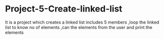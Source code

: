 # Project-5-Create-linked-list
It is a project which creates a linked list includes 5 members ,loop the linked list to know no of elements  ,can the elements from the user  and print the elements 
